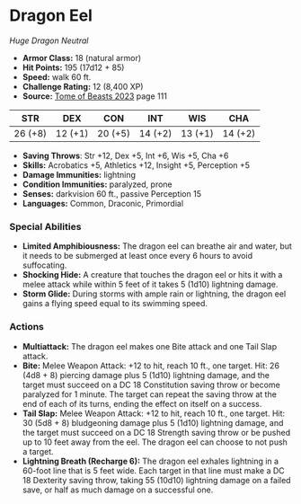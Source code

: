 # Dragon Eel

*Huge* *Dragon* *Neutral*

- **Armor Class:** 18 (natural armor)
- **Hit Points:** 195 (17d12 + 85)
- **Speed:** walk 60 ft.
- **Challenge Rating:** 12 (8,400 XP)
- **Source:** [Tome of Beasts 2023](https://koboldpress.com/kpstore/product/tome-of-beasts-1-2023-edition/) page 111

| STR | DEX | CON | INT | WIS | CHA |
| --- | --- | --- | --- | --- | --- |
| 26 (+8) | 12 (+1) | 20 (+5) | 14 (+2) | 13 (+1) | 14 (+2) |

- **Saving Throws**: Str +12, Dex +5, Int +6, Wis +5, Cha +6
- **Skills:** Acrobatics +5, Athletics +12, Insight +5, Perception +5
- **Damage Immunities:** lightning
- **Condition Immunities:** paralyzed, prone
- **Senses:** darkvision 60 ft., passive Perception 15
- **Languages:** Common, Draconic, Primordial

### Special Abilities

- **Limited Amphibiousness:** The dragon eel can breathe air and water, but it needs to be submerged at least once every 6 hours to avoid suffocating.
- **Shocking Hide:** A creature that touches the dragon eel or hits it with a melee attack while within 5 feet of it takes 5 (1d10) lightning damage.
- **Storm Glide:** During storms with ample rain or lightning, the dragon eel gains a flying speed equal to its swimming speed.

### Actions

- **Multiattack:** The dragon eel makes one Bite attack and one Tail Slap attack.
- **Bite:** Melee Weapon Attack: +12 to hit, reach 10 ft., one target. Hit: 26 (4d8 + 8) piercing damage plus 5 (1d10) lightning damage, and the target must succeed on a DC 18 Constitution saving throw or become paralyzed for 1 minute. The target can repeat the saving throw at the end of each of its turns, ending the effect on itself on a success.
- **Tail Slap:** Melee Weapon Attack: +12 to hit, reach 10 ft., one target. Hit: 30 (5d8 + 8) bludgeoning damage plus 5 (1d10) lightning damage, and the target must succeed on a DC 18 Strength saving throw or be pushed up to 10 feet away from the eel. The dragon eel can choose to not push a target.
- **Lightning Breath (Recharge 6):** The dragon eel exhales lightning in a 60-foot line that is 5 feet wide. Each target in that line must make a DC 18 Dexterity saving throw, taking 55 (10d10) lightning damage on a failed save, or half as much damage on a successful one.
